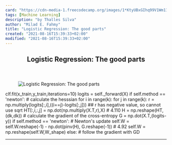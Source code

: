 ```yaml
---
card: "https://cdn-media-1.freecodecamp.org/images/1*KtyUBxGIhq99V1Wm11CXlw.jpeg"
tags: [Machine Learning]
description: "by Thalles Silva"
author: "Milad E. Fahmy"
title: "Logistic Regression: The good parts"
created: "2021-08-16T15:39:33+02:00"
modified: "2021-08-16T15:39:33+02:00"
---
```

<div class="site-wrapper">
<main id="site-main" class="site-main outer">
<div class="inner">
<article class="post-full post tag-machine-learning tag-technology tag-data-science tag-python tag-programming ">
<header class="post-full-header">
<h1 class="post-full-title">Logistic Regression: The good parts</h1>
</header>
<figure class="post-full-image">
<picture>
<source media="(max-width: 700px)" sizes="1px" srcset="data:image/gif;base64,R0lGODlhAQABAIAAAAAAAP///yH5BAEAAAAALAAAAAABAAEAAAIBRAA7 1w">
<source media="(min-width: 701px)" sizes="(max-width: 800px) 400px,
(max-width: 1170px) 700px,
1400px" srcset="https://cdn-media-1.freecodecamp.org/images/1*KtyUBxGIhq99V1Wm11CXlw.jpeg 300w,
https://cdn-media-1.freecodecamp.org/images/1*KtyUBxGIhq99V1Wm11CXlw.jpeg 600w,
https://cdn-media-1.freecodecamp.org/images/1*KtyUBxGIhq99V1Wm11CXlw.jpeg 1000w,
https://cdn-media-1.freecodecamp.org/images/1*KtyUBxGIhq99V1Wm11CXlw.jpeg 2000w">
<img onerror="this.style.display='none'" src="https://cdn-media-1.freecodecamp.org/images/1*KtyUBxGIhq99V1Wm11CXlw.jpeg" alt="Logistic Regression: The good parts">
</picture>
</figure>
<section class="post-full-content">
<div class="post-content medium-migrated-article">
clf.fit(x_train,y_train,iterations=10)
logits = self._forward(X)
if self.method == 'newton':
# calculate the hesssian
for i in range(k):
for j in range(k):
r = np.multiply(logits[:,i],((i==j)-logits[:,j]))  ## r has negative value, so cannot use sqrt
HT[:,i,:,j] = np.dot(np.multiply(X.T,r),X) # 4.110
H = np.reshape(HT,(dk,dk))
# calculate the gradient of the cross-entropy
G = np.dot(X.T,(logits-y))
if self.method == 'newton':
# Newton's update
self.W = self.W.reshape(-1) - np.dot(pinv(H), G.reshape(-1)) # 4.92
self.W = np.reshape(self.W,W_shape)
else:
# follow the gradient with GD
</div>
<hr>
</section>
</article>
</div>
</main>
</div>
<!-- Google Tag Manager (noscript) -->
<!-- End Google Tag Manager (noscript) -->
